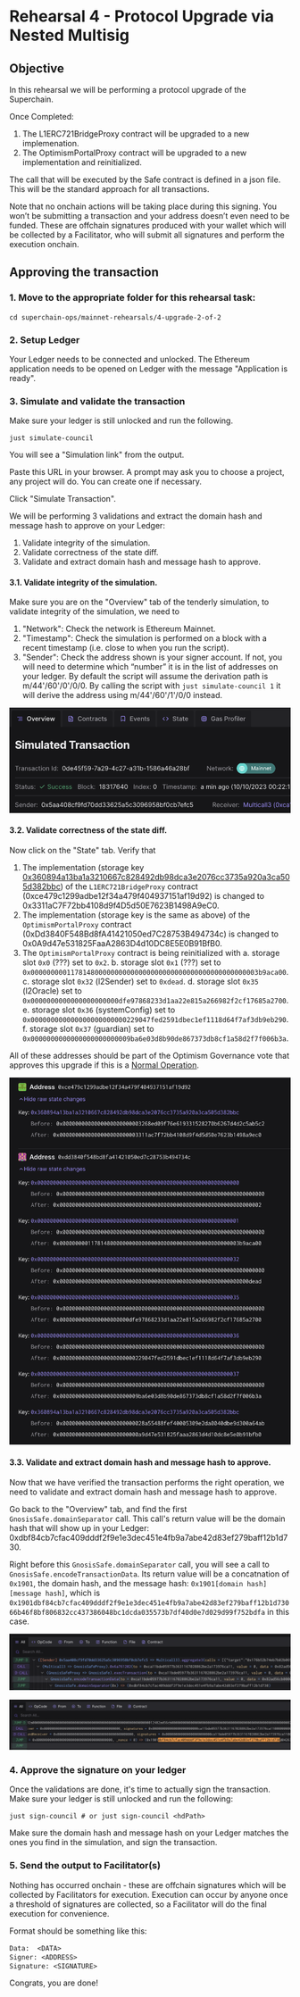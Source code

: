 # Rehearsal 4 - Protocol Upgrade via Nested Multisig

## Objective

In this rehearsal we will be performing a protocol upgrade of the
Superchain.

Once Completed:
1. The L1ERC721BridgeProxy contract will be upgraded to a new
   implemenation.
2. The OptimismPortalProxy contract will be upgraded to a new
   implementation and reinitialized.

The call that will be executed by the Safe contract is defined in a
json file. This will be the standard approach for all transactions.

Note that no onchain actions will be taking place during this
signing. You won’t be submitting a transaction and your address
doesn’t even need to be funded. These are offchain signatures produced
with your wallet which will be collected by a Facilitator, who will
submit all signatures and perform the execution onchain.


## Approving the transaction

### 1. Move to the appropriate folder for this rehearsal task:

```
cd superchain-ops/mainnet-rehearsals/4-upgrade-2-of-2
```

### 2. Setup Ledger

Your Ledger needs to be connected and unlocked. The Ethereum
application needs to be opened on Ledger with the message "Application
is ready".

### 3. Simulate and validate the transaction

Make sure your ledger is still unlocked and run the following.

``` shell
just simulate-council
```

You will see a "Simulation link" from the output.

Paste this URL in your browser. A prompt may ask you to choose a
project, any project will do. You can create one if necessary.

Click "Simulate Transaction".

We will be performing 3 validations and extract the domain hash and
message hash to approve on your Ledger:

1. Validate integrity of the simulation.
2. Validate correctness of the state diff.
3. Validate and extract domain hash and message hash to approve.

#### 3.1. Validate integrity of the simulation.

Make sure you are on the "Overview" tab of the tenderly simulation, to
validate integrity of the simulation, we need to

1. "Network": Check the network is Ethereum Mainnet.
2. "Timestamp": Check the simulation is performed on a block with a
   recent timestamp (i.e. close to when you run the script).
3. "Sender": Check the address shown is your signer account. If not,
   you will need to determine which “number” it is in the list of
   addresses on your ledger. By default the script will assume the
   derivation path is m/44'/60'/0'/0/0. By calling the script with
   `just simulate-council 1` it will derive the address using
   m/44'/60'/1'/0/0 instead.

![](./images/tenderly-overview-network.png)

#### 3.2. Validate correctness of the state diff.

Now click on the "State" tab. Verify that

1. The implementation (storage key
    [0x360894a13ba1a3210667c828492db98dca3e2076cc3735a920a3ca505d382bbc](https://github.com/ethereum-optimism/optimism/blob/cb42a6108d780451f6cecceff8182e11aa6a0490/packages/contracts-bedrock/src/libraries/Constants.sol#L27C9-L27C75))
    of the `L1ERC721BridgeProxy` contract
    (0xce479c1299adbe12f34a479f404937151af19d92) is changed to
    0x3311aC7F72bb4108d9f4D5d50E7623B1498A9eC0.
2. The implementation (storage key is the same as above) of the
   `OptimismPortalProxy` contract
   (0xDd3840F548Bd8fA41421050ed7C28753B494734c) is changed to
   0x0A9d47e531825FaaA2863D4d10DC8E5E0B91BfB0.
3. The `OptimismPortalProxy` contract is being reinitialized with
   a. storage slot `0x0` (???) set to `0x2`.
   b. storage slot `0x1` (???) set to `0x000000000117814800000000000000000000000000000000000000003b9aca00`.
   c. storage slot `0x32` (l2Sender) set to `0xdead`.
   d. storage slot `0x35` (l2Oracle) set to `0x0000000000000000000000dfe97868233d1aa22e815a266982f2cf17685a2700`.
   e. storage slot `0x36` (systemConfig) set to `0x000000000000000000000000229047fed2591dbec1ef1118d64f7af3db9eb290`.
   f. storage slot `0x37` (guardian) set to `0x0000000000000000000000009ba6e03d8b90de867373db8cf1a58d2f7f006b3a`.


All of these addresses should be part of the Optimism Governance vote
that approves this upgrade if this is a [Normal
Operation](https://github.com/ethereum-optimism/OPerating-manual/blob/1f42a3766d084864a818b93ce7ba0857a4a846ea/Security%20Council%20Charter%20v0.1.md#normal-operation).

![](./images/tenderly-state-diff.png)


#### 3.3. Validate and extract domain hash and message hash to approve.

Now that we have verified the transaction performs the right
operation, we need to validate and extract domain hash and message
hash to approve.

Go back to the "Overview" tab, and find the first
`GnosisSafe.domainSeparator` call. This call's return value will be
the domain hash that will show up in your Ledger:
0xdbf84cb7cfac409dddf2f9e1e3dec451e4fb9a7abe42d83ef279baff12b1d730.

Right before this `GnosisSafe.domainSeparator` call, you will see a
call to `GnosisSafe.encodeTransactionData`. Its return value will be a
concatnation of `0x1901`, the domain hash, and the message hash:
`0x1901[domain hash][message hash]`, which is
`0x1901dbf84cb7cfac409dddf2f9e1e3dec451e4fb9a7abe42d83ef279baff12b1d73066b46f8bf806832cc437386048bc1dcda035573b7df40d0e7d029d99f752bdfa`
in this case.

![](./images/tenderly-hashes-1.png)

![](./images/tenderly-hashes-2.png)

### 4. Approve the signature on your ledger

Once the validations are done, it's time to actually sign the
transaction. Make sure your ledger is still unlocked and run the
following:

``` shell
just sign-council # or just sign-council <hdPath>
```

Make sure the domain hash and message hash on your Ledger matches the
ones you find in the simulation, and sign the transaction.

### 5. Send the output to Facilitator(s)

Nothing has occurred onchain - these are offchain signatures which
will be collected by Facilitators for execution. Execution can occur
by anyone once a threshold of signatures are collected, so a
Facilitator will do the final execution for convenience.

Format should be something like this:

```
Data:  <DATA>
Signer: <ADDRESS>
Signature: <SIGNATURE>
```

Congrats, you are done!
